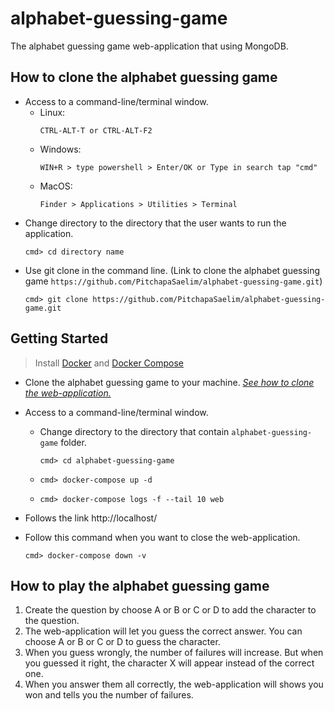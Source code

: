 # alphabet-guessing-game
The alphabet guessing game web-application that using MongoDB.

## How to clone the alphabet guessing game
* Access to a command-line/terminal window.
    * Linux:
        ```
        CTRL-ALT-T or CTRL-ALT-F2
        ``` 
    * Windows: 
        ``` 
        WIN+R > type powershell > Enter/OK or Type in search tap "cmd"
        ```
    * MacOS: 
        ```
        Finder > Applications > Utilities > Terminal
        ```
* Change directory to the directory that the user wants to run the application.
    ```
    cmd> cd directory name
    ```
* Use git clone in the command line. (Link to clone the alphabet guessing game `https://github.com/PitchapaSaelim/alphabet-guessing-game.git`)
    ```
    cmd> git clone https://github.com/PitchapaSaelim/alphabet-guessing-game.git
    ```
## Getting Started
> Install [Docker](https://docs.docker.com/desktop/) and [Docker Compose](https://docs.docker.com/compose/install/)

- Clone the alphabet guessing game to your machine. [*See how to clone the web-application.*]()
- Access to a command-line/terminal window.
    * Change directory to the directory that contain `alphabet-guessing-game` folder.
        ```
        cmd> cd alphabet-guessing-game
        ```        
    * 
        ```
        cmd> docker-compose up -d
        ```        
    * 
        ```
        cmd> docker-compose logs -f --tail 10 web
        ```     

- Follows the link  http://localhost/   

- Follow this command when you want to close the web-application.
    ```
    cmd> docker-compose down -v
    ```     

## How to play the alphabet guessing game
1. Create the question by choose A or B or C or D to add the character to the question.
2. The web-application will let you guess the correct answer. You can choose A or B or C or D to guess the character.
3. When you guess wrongly, the number of failures will increase. But when you guessed it right, the character X will appear instead of the correct one. 
4. When you answer them all correctly, the web-application will shows you won and tells you the number of failures.